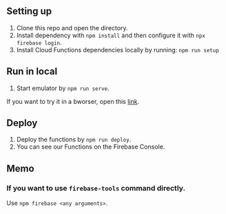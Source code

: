 ## Setting up

1. Clone this repo and open the directory.
1. Install dependency with `npm install` and then configure it with `npx firebase login`.
1. Install Cloud Functions dependencies locally by running: `npm run setup`

## Run in local

1. Start emulator by `npm run serve`.

If you want to try it in a bworser, open this [link](http://localhost:5001/sample-firebase-20200910/us-central1/addMessage?text=uppercaseme).

## Deploy

1. Deploy the functions by `npm run deploy`.
1. You can see our Functions on the Firebase Console.

## Memo

### If you want to use `firebase-tools` command directly.

Use `npm firebase <any arguments>`.
